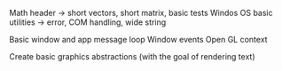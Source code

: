 
Math header -> short vectors, short matrix, basic tests
Windos OS basic utilities -> error, COM handling, wide string

Basic window and app message loop
Window events
Open GL context

Create basic graphics abstractions (with the goal of rendering text)
